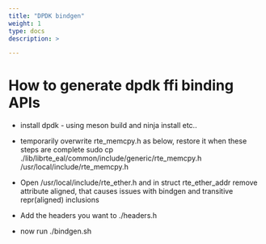 ```yaml
---
title: "DPDK bindgen"
weight: 1
type: docs
description: >

---
```


# How to generate dpdk ffi binding APIs

* install dpdk - using meson build and ninja install etc..

* temporarily overwrite rte_memcpy.h as below, restore it when these steps are complete
   sudo cp ./lib/librte_eal/common/include/generic/rte_memcpy.h /usr/local/include/rte_memcpy.h

* Open /usr/local/include/rte_ether.h and in struct rte_ether_addr remove attribute aligned,
   that causes issues with bindgen and transitive repr(aligned) inclusions

* Add the headers you want to ./headers.h

* now run ./bindgen.sh

